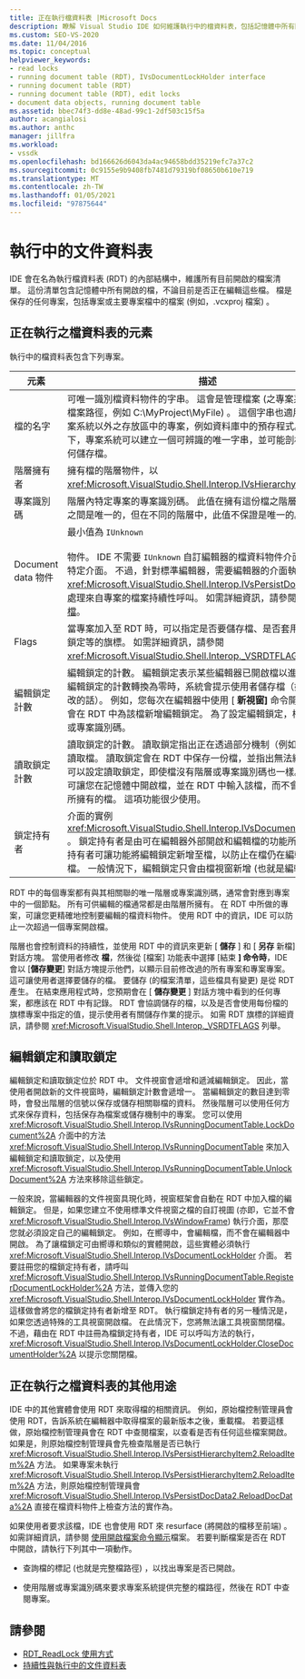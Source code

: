 ```yaml
---
title: 正在執行檔資料表 |Microsoft Docs
description: 瞭解 Visual Studio IDE 如何維護執行中的檔資料表，包括記憶體中所有開啟的檔。
ms.custom: SEO-VS-2020
ms.date: 11/04/2016
ms.topic: conceptual
helpviewer_keywords:
- read locks
- running document table (RDT), IVsDocumentLockHolder interface
- running document table (RDT)
- running document table (RDT), edit locks
- document data objects, running document table
ms.assetid: bbec74f3-dd8e-48ad-99c1-2df503c15f5a
author: acangialosi
ms.author: anthc
manager: jillfra
ms.workload:
- vssdk
ms.openlocfilehash: bd166626d6043da4ac94658bdd35219efc7a37c2
ms.sourcegitcommit: 0c9155e9b9408fb7481d79319bf08650b610e719
ms.translationtype: MT
ms.contentlocale: zh-TW
ms.lasthandoff: 01/05/2021
ms.locfileid: "97875644"
---
```

# <a name="running-document-table"></a>執行中的文件資料表
IDE 會在名為執行檔資料表 (RDT) 的內部結構中，維護所有目前開啟的檔案清單。 這份清單包含記憶體中所有開啟的檔，不論目前是否正在編輯這些檔。 檔是保存的任何專案，包括專案或主要專案檔中的檔案 (例如，.vcxproj 檔案) 。

## <a name="elements-of-the-running-document-table"></a>正在執行之檔資料表的元素
 執行中的檔資料表包含下列專案。

|元素|描述|
|-------------|-----------------|
|檔的名字|可唯一識別檔資料物件的字串。 這會是管理檔案 (之專案系統的絕對檔案路徑，例如 C:\MyProject\MyFile) 。 這個字串也適用于儲存在檔案系統以外之存放區中的專案，例如資料庫中的預存程式。 在此情況下，專案系統可以建立一個可辨識的唯一字串，並可能剖析以判斷如何儲存檔。|
|階層擁有者|擁有檔的階層物件，以 <xref:Microsoft.VisualStudio.Shell.Interop.IVsHierarchy> 介面表示。|
|專案識別碼|階層內特定專案的專案識別碼。 此值在擁有這份檔之階層中的所有檔之間是唯一的，但在不同的階層中，此值不保證是唯一的。|
|Document data 物件|最小值為 `IUnknown`<br /><br /> 物件。 IDE 不需要 `IUnknown` 自訂編輯器的檔資料物件介面以外的任何特定介面。 不過，針對標準編輯器，需要編輯器的介面執行， <xref:Microsoft.VisualStudio.Shell.Interop.IVsPersistDocData2> 才能處理來自專案的檔案持續性呼叫。 如需詳細資訊，請參閱 [儲存標準檔](../../extensibility/internals/saving-a-standard-document.md)。|
|Flags|當專案加入至 RDT 時，可以指定是否要儲存檔、是否套用讀取或編輯鎖定等的旗標。 如需詳細資訊，請參閱 <xref:Microsoft.VisualStudio.Shell.Interop._VSRDTFLAGS> 列舉。|
|編輯鎖定計數|編輯鎖定的計數。 編輯鎖定表示某些編輯器已開啟檔以進行編輯。 當編輯鎖定的計數轉換為零時，系統會提示使用者儲存檔（如果已經修改的話）。 例如，您每次在編輯器中使用 [ **新視窗]** 命令開啟檔時，就會在 RDT 中為該檔新增編輯鎖定。 為了設定編輯鎖定，檔必須有階層或專案識別碼。|
|讀取鎖定計數|讀取鎖定的計數。 讀取鎖定指出正在透過部分機制（例如 wizard）來讀取檔。 讀取鎖定會在 RDT 中保存一份檔，並指出無法編輯檔。 您可以設定讀取鎖定，即使檔沒有階層或專案識別碼也一樣。 這項功能可讓您在記憶體中開啟檔，並在 RDT 中輸入該檔，而不會有任何階層所擁有的檔。 這項功能很少使用。|
|鎖定持有者|介面的實例 <xref:Microsoft.VisualStudio.Shell.Interop.IVsDocumentLockHolder> 。 鎖定持有者是由可在編輯器外部開啟和編輯檔的功能所執行。 鎖定持有者可讓功能將編輯鎖定新增至檔，以防止在檔仍在編輯時關閉檔。 一般情況下，編輯鎖定只會由檔視窗新增 (也就是編輯) 。|

 RDT 中的每個專案都有與其相關聯的唯一階層或專案識別碼，通常會對應到專案中的一個節點。 所有可供編輯的檔通常都是由階層所擁有。 在 RDT 中所做的專案，可讓您更精確地控制要編輯的檔資料物件。 使用 RDT 中的資訊，IDE 可以防止一次超過一個專案開啟檔。

 階層也會控制資料的持續性，並使用 RDT 中的資訊來更新 [ **儲存** ] 和 [ **另存** 新檔] 對話方塊。 當使用者修改 **檔**，然後從 [檔案] 功能表中選擇 [結束 **] 命令時**，IDE 會以 [**儲存變更**] 對話方塊提示他們，以顯示目前修改過的所有專案和專案專案。 這可讓使用者選擇要儲存的檔。 要儲存 (的檔案清單，這些檔具有變更) 是從 RDT 產生。 在結束應用程式時，您預期會在 [ **儲存變更** ] 對話方塊中看到的任何專案，都應該在 RDT 中有記錄。 RDT 會協調儲存的檔，以及是否會使用每份檔的旗標專案中指定的值，提示使用者有關儲存作業的提示。 如需 RDT 旗標的詳細資訊，請參閱 <xref:Microsoft.VisualStudio.Shell.Interop._VSRDTFLAGS> 列舉。

## <a name="edit-locks-and-read-locks"></a>編輯鎖定和讀取鎖定
 編輯鎖定和讀取鎖定位於 RDT 中。 文件視窗會遞增和遞減編輯鎖定。 因此，當使用者開啟新的文件視窗時，編輯鎖定計數會遞增一。 當編輯鎖定的數目達到零時，會發出階層的信號以保存或儲存相關聯檔的資料。 然後階層可以使用任何方式來保存資料，包括保存為檔案或儲存機制中的專案。 您可以使用 <xref:Microsoft.VisualStudio.Shell.Interop.IVsRunningDocumentTable.LockDocument%2A> 介面中的方法 <xref:Microsoft.VisualStudio.Shell.Interop.IVsRunningDocumentTable> 來加入編輯鎖定和讀取鎖定，以及使用 <xref:Microsoft.VisualStudio.Shell.Interop.IVsRunningDocumentTable.UnlockDocument%2A> 方法來移除這些鎖定。

 一般來說，當編輯器的文件視窗具現化時，視窗框架會自動在 RDT 中加入檔的編輯鎖定。 但是，如果您建立不使用標準文件視窗之檔的自訂視圖 (亦即，它並不會 <xref:Microsoft.VisualStudio.Shell.Interop.IVsWindowFrame>) 執行介面，那麼您就必須設定自己的編輯鎖定。 例如，在嚮導中，會編輯檔，而不會在編輯器中開啟。 為了讓檔鎖定可由嚮導和類似的實體開啟，這些實體必須執行 <xref:Microsoft.VisualStudio.Shell.Interop.IVsDocumentLockHolder> 介面。 若要註冊您的檔鎖定持有者，請呼叫 <xref:Microsoft.VisualStudio.Shell.Interop.IVsRunningDocumentTable.RegisterDocumentLockHolder%2A> 方法，並傳入您的 <xref:Microsoft.VisualStudio.Shell.Interop.IVsDocumentLockHolder> 實作為。 這樣做會將您的檔鎖定持有者新增至 RDT。 執行檔鎖定持有者的另一種情況是，如果您透過特殊的工具視窗開啟檔。 在此情況下，您將無法讓工具視窗關閉檔。 不過，藉由在 RDT 中註冊為檔鎖定持有者，IDE 可以呼叫方法的執行， <xref:Microsoft.VisualStudio.Shell.Interop.IVsDocumentLockHolder.CloseDocumentHolder%2A> 以提示您關閉檔。

## <a name="other-uses-of-the-running-document-table"></a>正在執行之檔資料表的其他用途
 IDE 中的其他實體會使用 RDT 來取得檔的相關資訊。 例如，原始檔控制管理員會使用 RDT，告訴系統在編輯器中取得檔案的最新版本之後，重載檔。 若要這樣做，原始檔控制管理員會在 RDT 中查閱檔案，以查看是否有任何這些檔案開啟。 如果是，則原始檔控制管理員會先檢查階層是否已執行 <xref:Microsoft.VisualStudio.Shell.Interop.IVsPersistHierarchyItem2.ReloadItem%2A> 方法。 如果專案未執行 <xref:Microsoft.VisualStudio.Shell.Interop.IVsPersistHierarchyItem2.ReloadItem%2A> 方法，則原始檔控制管理員會 <xref:Microsoft.VisualStudio.Shell.Interop.IVsPersistDocData2.ReloadDocData%2A> 直接在檔資料物件上檢查方法的實作為。

 如果使用者要求該檔，IDE 也會使用 RDT 來 resurface (將開啟的檔移至前端) 。 如需詳細資訊，請參閱 [使用開啟檔案命令顯示](../../extensibility/internals/displaying-files-by-using-the-open-file-command.md)檔案。 若要判斷檔案是否在 RDT 中開啟，請執行下列其中一項動作。

- 查詢檔的標記 (也就是完整檔路徑) ，以找出專案是否已開啟。

- 使用階層或專案識別碼來要求專案系統提供完整的檔路徑，然後在 RDT 中查閱專案。

## <a name="see-also"></a>請參閱
- [RDT_ReadLock 使用方式](../../extensibility/internals/rdt-readlock-usage.md)
- [持續性與執行中的文件資料表](../../extensibility/internals/persistence-and-the-running-document-table.md)
